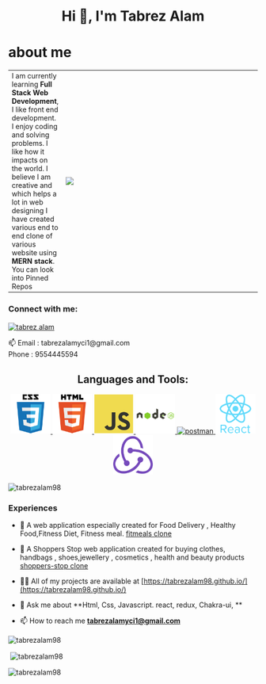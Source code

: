 <div align="center"><h1 >Hi 👋, I'm Tabrez Alam</h1></div>
<h1>about me</h1>
<table>
<tr>
  <td valign="center" width="50%">
    I am currently learning <b>Full Stack Web Development</b>, I like front end development. I enjoy coding and solving problems. I like how it impacts on the world. I believe I am  creative and which helps a lot in web designing I have created various end to end clone of various website using <b>MERN stack</b>.
  </br>
  You can look into Pinned Repos

   <td >
  
<img align=right width="400" src="https://encrypted-tbn0.gstatic.com/images?q=tbn:ANd9GcTRovpXJrJAwoL5hWtL94kdEV_OMpSf2dWlOrl9sZnWsGzHcIqnLNTzovqLWAG_Ge0pylU&usqp=CAU">
  </td>
</tr>
</table>
<div align="left">
 <h3 >Connect with me:</h3>
<p >
<a href="https://www.linkedin.com/in/tabrez-alam-3b4176233/" target="blank"><img align="center" src="https://raw.githubusercontent.com/rahuldkjain/github-profile-readme-generator/master/src/images/icons/Social/linked-in-alt.svg" alt="tabrez alam" height="30" width="40" /></a>
</p>
📫 Email : tabrezalamyci1@gmail.com
</br>
Phone : 9554445594
</div>

<h2 align="center">Languages and Tools:</h2>
<p align="center" > <a  href="https://www.w3schools.com/css/" target="_blank" rel="noreferrer"> <img src="https://raw.githubusercontent.com/devicons/devicon/master/icons/css3/css3-original-wordmark.svg" alt="css3" width="80" height="80"/> </a> <a href="https://www.w3.org/html/" target="_blank" rel="noreferrer"> <img src="https://raw.githubusercontent.com/devicons/devicon/master/icons/html5/html5-original-wordmark.svg" alt="html5" width="80" height="80"/> </a> <a href="https://developer.mozilla.org/en-US/docs/Web/JavaScript" target="_blank" rel="noreferrer"> <img src="https://raw.githubusercontent.com/devicons/devicon/master/icons/javascript/javascript-original.svg" alt="javascript" width="80" height="80"/> </a> <a href="https://nodejs.org" target="_blank" rel="noreferrer"> <img src="https://raw.githubusercontent.com/devicons/devicon/master/icons/nodejs/nodejs-original-wordmark.svg" alt="nodejs" width="80" height="80"/> </a> <a href="https://postman.com" target="_blank" rel="noreferrer"> <img src="https://www.vectorlogo.zone/logos/getpostman/getpostman-icon.svg" alt="postman" width="80" height="80"/> </a> <a href="https://reactjs.org/" target="_blank" rel="noreferrer"> <img src="https://raw.githubusercontent.com/devicons/devicon/master/icons/react/react-original-wordmark.svg" alt="react" width="80" height="80"/> </a> <a href="https://redux.js.org" target="_blank" rel="noreferrer"> <img src="https://raw.githubusercontent.com/devicons/devicon/master/icons/redux/redux-original.svg" alt="redux" width="80" height="80"/> </a> </p>

<p align="left"> <img src="https://komarev.com/ghpvc/?username=tabrezalam98&label=Profile%20views&color=0e75b6&style=flat" alt="tabrezalam98" /> </p>
<h3> Experiences</h3>

- 🔭 A web application especially created for Food Delivery , Healthy Food,Fitness Diet, Fitness meal. [fitmeals clone](https://flourishing-brigadeiros-066ec5.netlify.app/)



- 👯 A Shoppers Stop web application created for buying clothes, handbags , shoes,jewellery , cosmetics , health and beauty products [shoppers-stop clone](https://steady-bavarois-32dc0a.netlify.app/)

- 👨‍💻 All of my projects are available at [https://tabrezalam98.github.io/](https://tabrezalam98.github.io/) 

- 💬 Ask me about **Html, Css, Javascript. react, redux, Chakra-ui, **

- 📫 How to reach me **tabrezalamyci1@gmail.com**





<p><img align="center" src="https://github-readme-stats.vercel.app/api/top-langs?username=tabrezalam98&show_icons=true&locale=en&layout=compact" alt="tabrezalam98" /></p>

<p>&nbsp;<img align="center" src="https://github-readme-stats.vercel.app/api?username=tabrezalam98&show_icons=true&locale=en" alt="tabrezalam98" /></p>

<p><img align="center" src="https://github-readme-streak-stats.herokuapp.com/?user=tabrezalam98&" alt="tabrezalam98" /></p>

